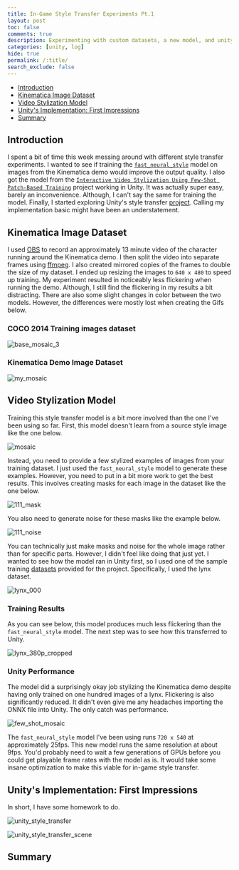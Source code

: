 ```yaml
---
title: In-Game Style Transfer Experiments Pt.1
layout: post
toc: false
comments: true
description: Experimenting with custom datasets, a new model, and unity's style transfer project.
categories: [unity, log]
hide: true
permalink: /:title/
search_exclude: false
---
```




* [Introduction](#introduction)
* [Kinematica Image Dataset](#kinematica-image-dataset)
* [Video Stylization Model](#video-stylization-model)
* [Unity's Implementation: First Impressions](#unitys-implementation-first-impressions)
* [Summary](#summary)

## Introduction

I spent a bit of time this week messing around with different style transfer experiments. I wanted to see if training the [`fast_neural_style`](https://github.com/pytorch/examples/tree/master/fast_neural_style) model on images from the Kinematica demo would improve the output quality. I also got the model from the [`Interactive Video Stylization Using Few-Shot Patch-Based Training`](https://github.com/OndrejTexler/Few-Shot-Patch-Based-Training) project working in Unity. It was actually super easy, barely an inconvenience. Although, I can't say the same for training the model. Finally, I started exploring Unity's style transfer [project](https://github.com/UnityLabs/barracuda-style-transfer). Calling my implementation basic might have been an understatement.

## Kinematica Image Dataset

I used [OBS](https://obsproject.com/) to record an approximately 13 minute video of the character running around the Kinematica demo. I then split the video into separate frames using [ffmpeg](https://ffmpeg.org/). I also created mirrored copies of the frames to double the size of my dataset. I ended up resizing the images to `640 x 480` to speed up training. My experiment resulted in noticeably less flickering when running the demo. Although, I still find the flickering in my results a bit distracting. There are also some slight changes in color between the two models. However, the differences were mostly lost when creating the Gifs below.

### COCO 2014 Training images dataset

![base_mosaic_3](..\images\in-game-style-transfer-experiments\part-1\base_mosaic_3.gif)

### Kinematica Demo Image Dataset

![my_mosaic](..\images\in-game-style-transfer-experiments\part-1\my_mosaic.gif)



## Video Stylization Model



Training this style transfer model is a bit more involved than the one I've been using so far. First, this model doesn't learn from a source style image like the one below.

![mosaic](..\images\in-game-style-transfer-experiments\part-1\mosaic.jpg)

Instead, you need to provide a few stylized examples of images from your training dataset. I just used the `fast_neural_style` model to generate these examples. However, you need to put in a bit more work to get the best results. This involves creating masks for each image in the dataset like the one below.

![111_mask](..\images\in-game-style-transfer-experiments\part-1\111_mask.png)

You also need to generate noise for these masks like the example below.

![111_noise](..\images\in-game-style-transfer-experiments\part-1\111_noise.png)

You can technically just make masks and noise for the whole image rather than for specific parts. However, I didn't feel like doing that just yet. I wanted to see how the model ran in Unity first, so I used one of the sample training [datasets](https://drive.google.com/file/d/1EscSNFg4ILpB7dxr-zYw_UdOILLmDlRj/view) provided for the project. Specifically, I used the lynx dataset.

![lynx_000](..\images\in-game-style-transfer-experiments\part-1\lynx_000.jpg)

### Training Results

As you can see below, this model produces much less flickering than the `fast_neural_style` model. The next step was to see how this transferred to Unity.

![lynx_380p_cropped](..\images\in-game-style-transfer-experiments\part-1\lynx_380p_cropped.gif)

### Unity Performance

The model did a surprisingly okay job stylizing the Kinematica demo despite having only trained on one hundred images of a lynx. Flickering is also significantly reduced. It didn't even give me any headaches importing the ONNX file into Unity. The only catch was performance.

![few_shot_mosaic](..\images\in-game-style-transfer-experiments\part-1\few_shot_mosaic.gif)

The `fast_neural_style` model I've been using runs `720 x 540` at approximately 25fps. This new model runs the same resolution at about 9fps. You'd probably need to wait a few generations of GPUs before you could get playable frame rates with the model as is. It would take some insane optimization to make this viable for in-game style transfer. 

## Unity's Implementation: First Impressions

In short, I have some homework to do. 







![unity_style_transfer](..\images\in-game-style-transfer-experiments\part-1\unity_style_transfer.gif)







![unity_style_transfer_scene](..\images\in-game-style-transfer-experiments\part-1\unity_style_transfer_scene_2.jpg)



## Summary


